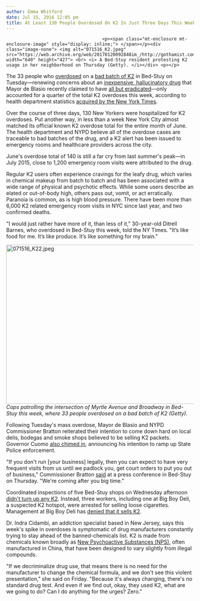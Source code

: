 ```yaml
---
author: Emma Whitford
date: Jul 15, 2016 12:05 pm
title: At Least 130 People Overdosed On K2 In Just Three Days This Week
---
```


	
										<p><span class="mt-enclosure mt-enclosure-image" style="display: inline;"> </span></p><div class="image-none"> <img alt="071516_K2.jpeg" src="https://web.archive.org/web/20170120092848im_/http://gothamist.com/attachments/nyc_ewhitford/071516_K2.jpeg" width="640" height="427"> <br> <i> A Bed-Stuy resident protesting K2 usage in her neighborhood on Thursday (Getty). </i></div> <p></p>

<p>The 33 people who <a href="https://web.archive.org/web/20170120092848/http://gothamist.com/2016/07/13/33_people_hospitalized_in_mass_k2_o.php">overdosed</a> on a <a href="https://web.archive.org/web/20170120092848/http://gothamist.com/2016/07/14/bed-stuy_k2_zombieland.php">bad batch of K2</a> in Bed-Stuy on Tuesday&#x2014;renewing concerns about an <a href="https://web.archive.org/web/20170120092848/http://gothamist.com/2016/07/14/k2_explainer.php">inexpensive, hallucinatory drug</a> that Mayor de Blasio recently claimed to have <a href="https://web.archive.org/web/20170120092848/http://gothamist.com/2016/05/03/k2_use_drops_nyc.php">all but eradicated</a>&#x2014;only accounted for a quarter of the total K2 overdoses this week, according to health department statistics <a href="https://web.archive.org/web/20170120092848/http://www.nytimes.com/2016/07/15/nyregion/k2-overdose-spike-in-new-york-at-least-130-cases-this-week-alone.html?smid=tw-nytmetro&amp;smtyp=cur&amp;_r=0">acquired by the New York Times</a>. </p>

<p>Over the course of three days, 130 New Yorkers were hospitalized for K2 overdoses. Put another way, in less than a week New York City almost matched its official known K2 overdose total for the entire month of June. The health department and NYPD believe all of the overdose cases are traceable to bad batches of the drug, and a K2 alert has been issued to emergency rooms and healthcare providers across the city. </p>

<p>June&apos;s overdose total of 140 is still a far cry from last summer&apos;s peak&#x2014;in July 2015, close to 1,200 emergency room visits were attributed to the drug. </p>

<p>Regular K2 users often experience cravings for the leafy drug, which varies in chemical makeup from batch to batch and has been associated with a wide range of physical and psychotic effects. While some users describe an elated or out-of-body high, others pass out, vomit, or act erratically. Paranoia is common, as is high blood pressure. There have been more than 6,000 K2 related emergency room visits in NYC since last year, and two confirmed deaths.</p>

<p>&quot;I would just rather have more of it, than less of it,&quot; 30-year-old Ditrell Barnes, who overdosed in Bed-Stuy this week, told the NY Times. &quot;It&#x2019;s like food for me. It&#x2019;s like produce. It&#x2019;s like something for my brain.&quot; </p>

<p><span class="mt-enclosure mt-enclosure-image" style="display: inline;"> </span></p><div class="image-none"> <img alt="071516_K22.jpeg" src="https://web.archive.org/web/20170120092848im_/http://gothamist.com/attachments/nyc_ewhitford/071516_K22.jpeg" width="640" height="427"> <br> <i> Cops patrolling the intersection of Myrtle Avenue and Broadway in Bed-Stuy this week, where 33 people overdosed on a bad batch of K2 (Getty). </i></div> <p></p>

<p>Following Tuesday&apos;s mass overdose, Mayor de Blasio and NYPD Commissioner Bratton reiterated their intention to come down hard on local delis, bodegas and smoke shops believed to be selling K2 packets. Governor Cuomo <a href="https://web.archive.org/web/20170120092848/http://nypost.com/2016/07/14/cuomo-forms-battles-plan-as-k2-overdoses-soar/">also chimed in</a>, announcing his intention to ramp up State Police enforcement. </p>

<p>&quot;If you don&apos;t run [your business] legally, then you can expect to have very frequent visits from us until we padlock you, get court orders to put you out of business,&quot; Commissioner Bratton <a href="https://web.archive.org/web/20170120092848/http://www.nydailynews.com/amp/new-york/k2-outbreak-prompts-bratton-vow-shutter-stores-selling-k2-article-1.2711501">said</a> at a press conference in Bed-Stuy on Thursday. &quot;We&apos;re coming after you big time.&quot; </p>

<p>Coordinated inspections of five Bed-Stuy shops on Wednesday afternoon <a href="https://web.archive.org/web/20170120092848/http://gothamist.com/2016/07/14/bed-stuy_k2_zombieland.php">didn&apos;t turn up any K2</a>. Instead, three workers, including one at Big Boy Deli, a suspected K2 hotspot, were arrested for selling loose cigarettes. Management at Big Boy Deli has <a href="https://web.archive.org/web/20170120092848/http://www.nydailynews.com/amp/new-york/k2-outbreak-prompts-bratton-vow-shutter-stores-selling-k2-article-1.2711501">denied that it sells K2</a>. </p>

<p>Dr. Indra Cidambi, an addiction specialist based in New Jersey, says this week&apos;s spike in overdoses is symptomatic of drug manufacturers constantly trying to stay ahead of the banned-chemicals list. K2 is made from chemicals known broadly as <a href="https://web.archive.org/web/20170120092848/http://www.substance.org.uk/Category/37-nps-new-psychoactive-substances-legal-highs.aspx">New Psychoactive Substances (NPS)</a>, often manufactured in China, that have been designed to vary slightly from illegal compounds. </p>

<p>&quot;If we decriminalize drug use, that means there is no need for the manufacturer to change the chemical formula, and we don&apos;t see this violent presentation,&quot; she said on Friday. &quot;Because it&apos;s always changing, there&apos;s no standard drug test. And even if we find out, okay, they used K2, what are we going to do? Can I do anything for the urges? Zero.&quot; </p>					
										
									
				